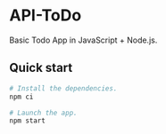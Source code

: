# API-ToDo

Basic Todo App in JavaScript + Node.js.

## Quick start

```bash
# Install the dependencies.
npm ci

# Launch the app.
npm start
```
